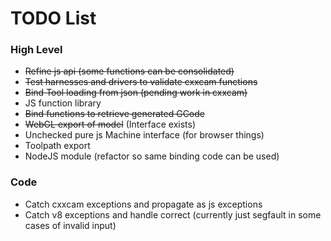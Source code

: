 # TODO List #

### High Level ###
 * ~~Refine js api (some functions can be consolidated)~~
 * ~~Test harnesses and drivers to validate cxxcam functions~~
 * ~~Bind Tool loading from json (pending work in cxxcam)~~
 * JS function library
 * ~~Bind functions to retrieve generated GCode~~
 * ~~WebGL export of model~~ (Interface exists)
 * Unchecked pure js Machine interface (for browser things)
 * Toolpath export
 * NodeJS module (refactor so same binding code can be used)

### Code ###
 * Catch cxxcam exceptions and propagate as js exceptions
 * Catch v8 exceptions and handle correct (currently just segfault in some cases of invalid input)
